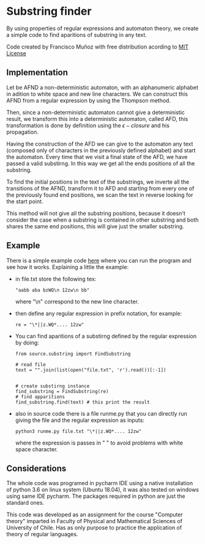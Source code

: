 # Substring finder

By using properties of regular expressions and automaton theory, we create a simple code to find aparitions of substring in any text.

Code created by Francisco Muñoz with free distribution acording to [MIT License](LICENSE)

## Implementation

Let be AFND a non-deterministic automaton, with an alphanumeric alphabet in adition to white 
space and new line characters. We can construct this AFND from a regular expression by using the 
Thompson method.

Then, since a non-deterministic automaton cannot give a deterministic result, we transform
this into a deterministic automaton, called AFD, this transformation is done by definition using 
the $\epsilon-closure$ and his propagation.


Having the construction of the AFD we can give to the automaton any text (composed only of characters in the previously defined alphabet)
and start the automaton. Every time that we visit a final state of the AFD, we have passed a valid substirng.
In this way we get all the ends positions of all the substring.

To find the initial positions in the text of the substrings, we inverte all the 
transitions of the AFND, transform it to AFD and starting from every one of the 
previously found end positions, 
we scan the text in reverse looking for the start point.

This method will not give all the substring positions, because it doesn't consider
the case when a substring is contained in other substring and both shares the same
end positions, this will give just the smaller substring. 

## Example

There is a simple example code [here](example/example.py) where you can run the
program and see how it works. Explaining a little the example:

* in file.txt store the following tex:
    ```
    "aabb aba bzWQ\n 12zw\n bb"
    ```
   where "\n" correspond to the new line character.
* then define any regular expression in prefix notation, for example:
    ```
    re = "\*||z.WQ*.... 12zw"
    ```
* You can find aparitions of a substirng defined by the regular expression by doing:
    ```
    from source.substring import FindSubstring
    
    # read file
    text = "".join(list(open("file.txt", 'r').read())[:-1])
    
    
    # create substirng instance
    find_substring = FindSubstring(re)
    # find apparitions
    find_substring.find(text) # this print the result
    ```
    
* also in source code there is a file runme.py that you can directly run giving
the file and the regular expression as inputs:

    ```
    python3 runme.py file.txt "\*||z.WQ*.... 12zw"
    ```
    
   where the expression is passes in " " to avoid problems with white space character.
   
   
## Considerations

The whole code was programed in pycharm IDE using a native installation of python 3.6 on
linux system (Ubuntu 18.04), it was also tested on windows using same IDE pycharm.
The packages required in python are just the standard ones.

This code was developed as an assignment for the course "Computer theory" 
imparted in Faculty of Physical and Mathematical Sciences of University of Chile. Has
as only purpose to practice the application of theory of regular languages.
